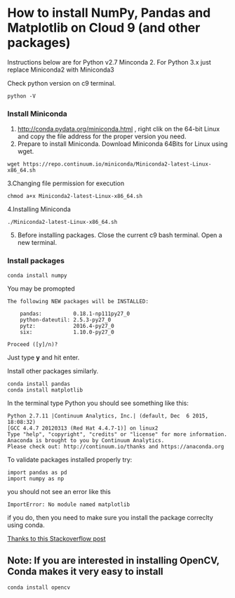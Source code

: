 # How to install NumPy, Pandas and Matplotlib on Cloud 9 (and other packages)
Instructions below are for Python v2.7 Minconda 2. For Python 3.x just replace Miniconda2 with Miniconda3

Check python version on c9 terminal.
```
python -V
```

### Install Miniconda

1. http://conda.pydata.org/miniconda.html , right clik on the 64-bit Linux and copy the file address for the proper version you need.
2. Prepare to install Miniconda. Download Miniconda 64Bits for Linux using wget. 
```
wget https://repo.continuum.io/miniconda/Miniconda2-latest-Linux-x86_64.sh
```

3.Changing file permission for execution
```
chmod a+x Miniconda2-latest-Linux-x86_64.sh
```

4.Installing Miniconda
```
./Miniconda2-latest-Linux-x86_64.sh
```
5. Before installing packages. Close the current c9 bash terminal. Open a new terminal.
### Install packages
```
conda install numpy
```
You may be promopted
```
The following NEW packages will be INSTALLED:

    pandas:          0.18.1-np111py27_0
    python-dateutil: 2.5.3-py27_0      
    pytz:            2016.4-py27_0     
    six:             1.10.0-py27_0     

Proceed ([y]/n)? 
```
Just type **y** and hit enter.

Install other packages similarly.
```
conda install pandas
conda install matplotlib
```
In the terminal type Python you should see something like this:
```
Python 2.7.11 |Continuum Analytics, Inc.| (default, Dec  6 2015, 18:08:32) 
[GCC 4.4.7 20120313 (Red Hat 4.4.7-1)] on linux2
Type "help", "copyright", "credits" or "license" for more information.
Anaconda is brought to you by Continuum Analytics.
Please check out: http://continuum.io/thanks and https://anaconda.org
```
To validate packages installed properly try:
```
import pandas as pd
import numpy as np
```
you should not see an error like this 
```
ImportError: No module named matplotlib
```
if you do, then you need to make sure you install the package correclty using conda.

[Thanks to this Stackoverflow post](http://stackoverflow.com/questions/31598883/installing-python-module-pandas-in-cloud9)

## Note: If you are interested in installing OpenCV, Conda makes it very easy to install
```
conda install opencv
```
